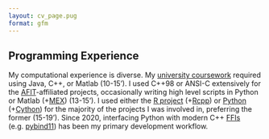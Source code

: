 ```yaml
---
layout: cv_page.pug
format: gfm
---
```


<div id="compute_experience"
class="flex flex-col space-y-1 border-sm p-2 mx-auto w-full">

<h2 class="font-bold text-blue-400 text-2xl">
Programming Experience
</h2>

<div class="prose-md text-justify leading-5">

My computational experience is diverse. My [university
coursework](#education) required using Java, C++, or Matlab (10-15’). I
used C++98 or ANSI-C extensively for the [AFIT](#education)-affiliated
projects, occasionally writing high level scripts in Python or Matlab
(+[MEX](https://www.mathworks.com/help/matlab/cpp-mex-file-applications.html))
(13-15’). I used either the [R project](https://www.r-project.org/)
(+[Rcpp](https://cran.r-project.org/web/packages/Rcpp/index.html)) or
[Python](https://www.python.org/) (+[Cython](https://cython.org/)) for
the majority of the projects I was involved in, preferring the former
(15-19’). Since 2020, interfacing Python with modern C++
[FFIs](https://en.wikipedia.org/wiki/Foreign_function_interface)
(e.g. [pybind11](https://pybind11.readthedocs.io/en/stable/index.html))
has been my primary development workflow.

</div>

</div>
